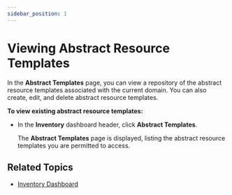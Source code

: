 ```yaml
---
sidebar_position: 1
---
```


# Viewing Abstract Resource Templates

In the **Abstract Templates** page, you can view a repository of the abstract resource templates associated with the current domain. You can also create, edit, and delete abstract resource templates.

**To view existing abstract resource templates:**

- In the **Inventory** dashboard header, click **Abstract Templates**.
    
    The **Abstract Templates** page is displayed, listing the abstract resource templates you are permitted to access.
    

## Related Topics

- [Inventory Dashboard](https://help.quali.com/Online%20Help/0.0/Portal/Content/CSP/INVN/Invnt-Dshbrd.htm)